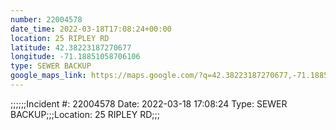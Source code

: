 ```yaml
---
number: 22004578
date_time: 2022-03-18T17:08:24+00:00
location: 25 RIPLEY RD
latitude: 42.38223187270677
longitude: -71.18851058706106
type: SEWER BACKUP
google_maps_link: https://maps.google.com/?q=42.38223187270677,-71.18851058706106
---
```


;;;;;;Incident #: 22004578  Date: 2022-03-18 17:08:24   Type: SEWER BACKUP;;;Location: 25 RIPLEY RD;;;
